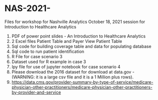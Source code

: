 # NAS-2021-
Files for workshop for Nashville Analytics October 18, 2021 session for Introduction to Healthcare Analytics

1. PDF of power point slides - An Introduction to Healthcare Analytics
2. 2 Excel files Patient Table and Payer View Patient Table
3. Sql code for building coverage table and data for populating database
4. Sql code to run patient identification  
5. R File for case scenario 3
6. Dataset used for R example in case 3
7. Ipy file for use of jupyter notebook for case scenario 4
8. Please download the 2016 dataset for download at data.gov - (WARNING: it is a large csv file and it is a 1 Million plus rows).
9. https://data.cms.gov/provider-summary-by-type-of-service/medicare-physician-other-practitioners/medicare-physician-other-practitioners-by-provider-and-service
